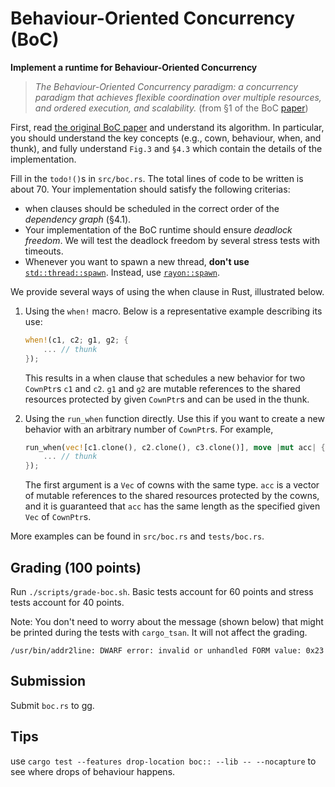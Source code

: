 # Behaviour-Oriented Concurrency (BoC)
**Implement a runtime for Behaviour-Oriented Concurrency**

> *The Behaviour-Oriented Concurrency paradigm: a concurrency paradigm
> that achieves flexible coordination over multiple resources, and ordered execution, and scalability.* (from §1 of the BoC [paper](https://doi.org/10.1145/3622852))

First, read [the original BoC paper](https://doi.org/10.1145/3622852) and understand its algorithm.
In particular, you should understand the key concepts (e.g., cown, behaviour, when, and thunk), and fully understand `Fig.3` and `§4.3` which contain the details of the implementation.

Fill in the `todo!()`s in `src/boc.rs`.
The total lines of code to be written is about 70.
Your implementation should satisfy the following criterias:
* when clauses should be scheduled in the correct order of the *dependency graph* (§4.1).
* Your implementation of the BoC runtime should ensure *deadlock freedom*.
  We will test the deadlock freedom by several stress tests with timeouts.
* Whenever you want to spawn a new thread, **don't use** [`std::thread::spawn`](https://doc.rust-lang.org/std/thread/fn.spawn.html).
  Instead, use [`rayon::spawn`](https://docs.rs/rayon/latest/rayon/fn.spawn.html).

We provide several ways of using the when clause in Rust, illustrated below.

1.  Using the `when!` macro. Below is a representative example describing its use:

    ```rust
    when!(c1, c2; g1, g2; {
        ... // thunk
    });
    ```
    This results in a when clause that schedules a new behavior for two `CownPtr`s `c1` and `c2`.
    `g1` and `g2` are mutable references to the shared resources protected by given `CownPtr`s
    and can be used in the thunk.
2.  Using the `run_when` function directly. Use this if you want to create a new behavior with an arbitrary number of `CownPtr`s.
    For example,

    ```rust
    run_when(vec![c1.clone(), c2.clone(), c3.clone()], move |mut acc| {
        ... // thunk
    });
    ```
    The first argument is a `Vec` of cowns with the same type.
    `acc` is a vector of mutable references to the shared resources protected by the cowns,
    and it is guaranteed that `acc` has the same length as the specified given `Vec` of `CownPtr`s.

More examples can be found in `src/boc.rs` and `tests/boc.rs`.

## Grading (100 points)
Run `./scripts/grade-boc.sh`.
Basic tests account for 60 points and stress tests account for 40 points.

Note: You don't need to worry about the message (shown below) that might be printed during the tests with `cargo_tsan`.
It will not affect the grading.
```
/usr/bin/addr2line: DWARF error: invalid or unhandled FORM value: 0x23
```

## Submission
Submit `boc.rs` to gg.

## Tips

use `cargo test --features drop-location boc:: --lib -- --nocapture` to see where drops of behaviour happens.
